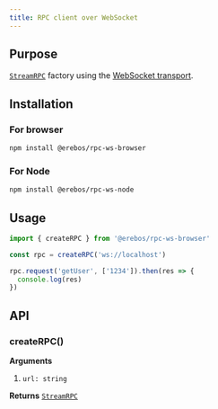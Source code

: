 ```yaml
---
title: RPC client over WebSocket
---
```


## Purpose

[`StreamRPC`](rpc-stream.md) factory using the [WebSocket transport](transport-ws.md).

## Installation

### For browser

```sh
npm install @erebos/rpc-ws-browser
```

### For Node

```sh
npm install @erebos/rpc-ws-node
```

## Usage

```javascript
import { createRPC } from '@erebos/rpc-ws-browser'

const rpc = createRPC('ws://localhost')

rpc.request('getUser', ['1234']).then(res => {
  console.log(res)
})
```

## API

### createRPC()

**Arguments**

1.  `url: string`

**Returns** [`StreamRPC`](rpc-stream.md)
